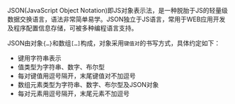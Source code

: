 JSON(JavaScript Object Notation)即JS对象表示法，是一种脱胎于JS的轻量级数据交换语言，语法非常简单易学。JSON独立于JS语言，常用于WEB应用开发及程序配置信息存储，可被多种编程语言支持。

JSON由对象`{…}`和数组`[…]`构成，对象采用`键值对`的书写方式，具体约定如下：

- 键用字符串表示
- 值类型为字符串、数字、布尔型
- 每对键值用逗号隔开，末尾键值对不加逗号
- 数组元素类型为字符串、数字、布尔型及JSON对象
- 每对元素用逗号隔开，末尾元素不加逗号

